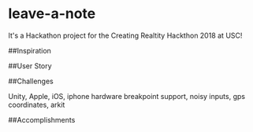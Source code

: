 # leave-a-note
It's a Hackathon project for the Creating Realtity Hackthon 2018 at USC!

##Inspiration

##User Story

##Challenges

Unity, Apple, iOS, iphone hardware breakpoint support, noisy inputs, gps coordinates, arkit

##Accomplishments

